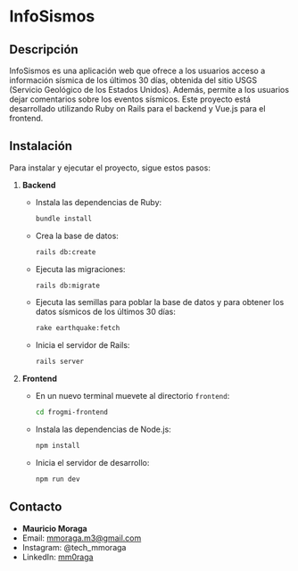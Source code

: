 # InfoSismos

## Descripción

InfoSismos es una aplicación web que ofrece a los usuarios acceso a información sísmica de los últimos 30 días, obtenida del sitio USGS (Servicio Geológico de los Estados Unidos). Además, permite a los usuarios dejar comentarios sobre los eventos sísmicos. Este proyecto está desarrollado utilizando Ruby on Rails para el backend y Vue.js para el frontend.

## Instalación

Para instalar y ejecutar el proyecto, sigue estos pasos:

1. **Backend**

   - Instala las dependencias de Ruby:

     ```sh
     bundle install
     ```

   - Crea la base de datos:

     ```sh
     rails db:create
     ```

   - Ejecuta las migraciones:

     ```sh
     rails db:migrate
     ```

   - Ejecuta las semillas para poblar la base de datos y para obtener los datos sísmicos de los últimos 30 días:

     ```sh
     rake earthquake:fetch
     ```

   - Inicia el servidor de Rails:

     ```sh
     rails server
     ```

2. **Frontend**

   - En un nuevo terminal muevete al directorio `frontend`:

     ```sh
     cd frogmi-frontend
     ```

   - Instala las dependencias de Node.js:

     ```sh
     npm install
     ```

   - Inicia el servidor de desarrollo:

     ```sh
     npm run dev
     ```

## Contacto

- **Mauricio Moraga**
- Email: mmoraga.m3@gmail.com
- Instagram: @tech_mmoraga
- LinkedIn: [mm0raga](https://www.linkedin.com/in/mm0raga)
